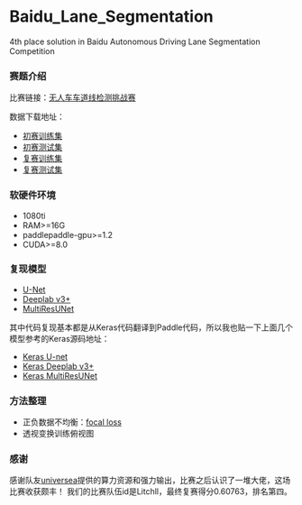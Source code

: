 # Baidu_Lane_Segmentation
4th place solution in Baidu Autonomous Driving Lane Segmentation Competition

### 赛题介绍

比赛链接：[无人车车道线检测挑战赛](http://aistudio.baidu.com/aistudio/#/competition/detail/5)

数据下载地址：

- [初赛训练集](http://aistudio.baidu.com/aistudio/#/datasetDetail/1919)
- [初赛测试集](http://aistudio.baidu.com/aistudio/#/datasetDetail/2492)
- [复赛训练集](http://aistudio.baidu.com/aistudio/#/datasetDetail/3624)
- [复赛测试集](http://aistudio.baidu.com/aistudio/#/datasetdetail/3625)

### 软硬件环境

- 1080ti
- RAM>=16G
- paddlepaddle-gpu>=1.2
- CUDA>=8.0

### 复现模型

- [U-Net](https://arxiv.org/pdf/1505.04597.pdf)
- [Deeplab v3+](https://arxiv.org/pdf/1802.02611.pdf)
- [MultiResUNet](https://arxiv.org/pdf/1902.04049.pdf)

其中代码复现基本都是从Keras代码翻译到Paddle代码，所以我也贴一下上面几个模型参考的Keras源码地址：

- [Keras U-net](https://github.com/zhixuhao/unet)
- [Keras Deeplab v3+](https://github.com/mjDelta/deeplabv3plus-keras)
- [Keras MultiResUNet](https://github.com/komo135/MultiResUNet)



### 方法整理

- 正负数据不均衡：[focal loss](https://arxiv.org/pdf/1708.02002.pdf)
- 透视变换训练俯视图

### 感谢

感谢队友[universea](https://github.com/universea)提供的算力资源和强力输出，比赛之后认识了一堆大佬，这场比赛收获颇丰！
我们的比赛队伍id是Litchll，最终复赛得分0.60763，排名第四。

